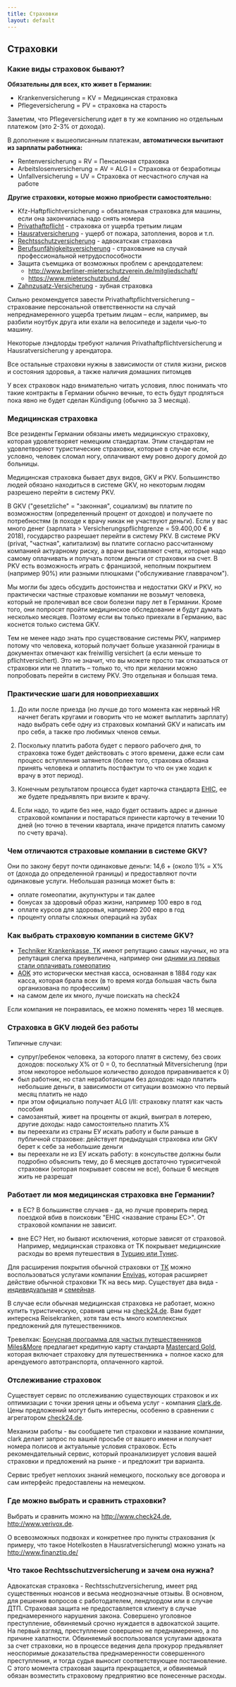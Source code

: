 ```yaml
---
title: Страховки
layout: default
---
```


## Страховки

### Какие виды страховок бывают?

**Обязательны для всех, кто живет в Германии:**
- Krankenversicherung = KV = Медицинская страховка
- Pflegeversicherung = PV = страховка на старость 

Заметим, что Pflegeversicherung идет в ту же компанию но отдельным платежом (это 2-3% от дохода). 

В дополнение к вышеописанным платежам, **автоматически вычитают из зарплаты работника:**
- Rentenversicherung = RV = Пенсионная страховка
- Arbeitslosenversicherung = AV = ALG I = Страховка от безработицы
- Unfallversicherung = UV = Страховка от несчастного случая на работе

**Другие страховки, которые можно приобрести самостоятельно:**
- Kfz-Haftpflichtversicherung = обязательная страховка для машины, если она закончилась надо снять номера
- [Privathaftpflicht](https://www.check24.de/privathaftpflicht/) - страховка от ущерба третьим лицам 
- [Hausratversicherung](https://www.check24.de/hausratversicherung/) - ущерб от пожара, затопления, воров и т.п.
- [Rechtsschutzversicherung](https://www.check24.de/rechtsschutzversicherung/) - адвокатская страховка
- [Berufsunfähigkeitsversicherung](https://www.check24.de/berufsunfaehigkeitsversicherung/) - страхование на случай профессиональной нетрудоспособности
- Защита съемщика от возможных проблем с арендодателем:
  - http://www.berliner-mieterschutzverein.de/mitgliedschaft/
  - https://www.mieterschutzbund.de/
- [Zahnzusatz-Versicherung](https://www.check24.de/zahnzusatzversicherung/) - зубная страховка

Сильно рекомендуется завести Privathaftpflichtversicherung – страхование персональной ответственности на случай непреднамеренного ущерба третьим лицам – если, например, вы разбили ноутбук друга или ехали на велосипеде и задели чью-то машину.

Некоторые лэндлорды требуют наличия Privathaftpflichtversicherung и Hausratversicherung у арендатора.

Все остальные страховки нужны в зависимости от стиля жизни, рисков и состояния здоровья, а также наличия домашних питомцев

У всех страховок надо внимательно читать условия, плюс понимать что такие контракты в Германии обычно вечные, то есть будут продляться пока явно не будет сделан Kündigung (обычно за 3 месяца). 


### Медицинская страховка

Все резиденты Германии обязаны иметь медицинскую страховку, которая удовлетворяет немецким стандартам. Этим стандартам не удовлетворяют туристические страховки, которые в случае если, условно, человек сломал ногу, оплачивают ему ровно дорогу домой до больницы.

Медицинская страховка бывает двух видов, GKV и PKV. Большинство людей обязано находиться в системе GKV, но некоторым людям разрешено перейти в систему PKV. 

В GKV ("gesetzliche" = "законная", социализм) вы платите по возможностям (определенный процент от доходов) и получаете по потребностям (в походе к врачу никак не участвуют деньги). Если у вас много денег (зарплата > Versicherungspflichtgrenze = 59.400,00 € в 2018), государство разрешает перейти в систему PKV. В системе PKV (privat, "частная", капитализм) вы платите согласно рассчитанному компанией актуарному риску, а врачи выставляют счета, которые надо самому оплачивать и получать потом деньги от страховки на счет. В PKV есть возможность играть с франшизой, неполным покрытием (например 90%) или разными плюшками ("обслуживание главврачом").

Мы могли бы здесь обсудить достоинства и недостатки GKV и PKV, но практически частные страховые компании не возьмут человека, который не пролечивал все свои болезни пару лет в Германии. Кроме того, они попросят пройти медицинское обследование и будут думать несколько месяцев. Поэтому если вы только приехали в Германию, вас коснется только система GKV. 

Тем не менее надо знать про существование системы PKV, например потому что человека, который получает больше указанной границы в документах отмечают как freiwillig versichert (а если меньше то pflichtversichert). Это не значит, что вы можете просто так отказаться от страховки или не платить – только то, что при желании можно попробовать перейти в систему PKV. Это отдельная и большая тема.

### Практические шаги для новоприехавших

1. До или после приезда (но лучше до того момента как нервный HR начнет бегать кругами и говорить что не может выплатить зарплату) надо выбрать себе одну из страховых компаний GKV и написать им про себя, а также про любимых членов семьи.

2. Поскольку платить работа будет с первого рабочего дня, то страховка тоже будет действовать с этого времени, даже если сам процесс вступления затянется (более того, страховка обязана принять человека и оплатить постфактум то что он уже ходил к врачу в этот период).

3. Конечным результатом процесса будет карточка стандарта [EHIC](https://en.wikipedia.org/wiki/European_Health_Insurance_Card), ее же будете предъявлять при визите к врачу. 

4. Если надо, то идите без нее, надо будет оставить адрес и данные страховой компании и постараться принести карточку в течении 10 дней (но точно в течении квартала, иначе придется платить самому по счету врача).


### Чем отличаются страховые компании в системе GKV?

Они по закону берут почти одинаковые деньги:  14,6 + (около 1)% = X% от (дохода до определенной границы) и предоставляют почти одинаковые услуги. Небольшая разница может быть в:

- оплате гомеопатии, акупунктуры и так далее
- бонусах за здоровый образ жизни, например 100 евро в год
- оплате курсов для здоровья, например 200 евро в год
- проценту оплаты сложных операций на зубах


### Как выбрать страховую компании в системе GKV?

- [Techniker Krankenkasse, TK](https://tk.de) имеют репутацию самых научных, но эта репутация слегка преувеличена, например они [одними из первых стали оплачивать гомеопатию](http://www.spiegel.de/wirtschaft/soziales/kosten-nutzen-rechnung-krankenkassen-kaempfen-fuer-homoeopathie-a-706336.html)
- [AOK](https://aok.de) это исторически местная касса, основанная в 1884 году как касса, которая брала всех (в то время когда большая часть была организована по профессиям) 
- на самом деле их много, лучше поискать на check24

Если компания не понравилась, ее можно поменять через 18 месяцев.

### Страховка в GKV людей без работы

Типичные случаи:

- супруг/ребенок человека, за которого платят в систему, без своих доходов: поскольку X% от 0 = 0, то бесплатный Mitversicherung (при этом некоторое небольшое количество доходов приравнивается к 0)
- был работник, но стал неработающим без доходов: надо платить небольшие деньги, в зависимости от ситуации возможно что первый месяц платить не надо
- при этом официально получает ALG I/II: страховку платят как часть пособия
- самозанятый, живет на проценты от акций, выиграл в лотерею, другие доходы: надо самостоятельно платить X%
- вы переехали из страны ЕУ искать работу и были раньше в публичной страховке: действует предыдущая страховка или GKV берет к себе за небольшие деньги
- вы переехали не из ЕУ искать работу: в консульстве должны были подробно объяснить тему, до 6 месяцев достаточно туриситчекой страховки (которая покрывает совсем не все), больше 6 месяцев жить не разрешат


### Работает ли моя медицинская страховка вне Германии?

- в ЕС?
В большинстве случаев - да, но лучше проверить перед поездкой вбив в поисковик "EHIC <название страны ЕС>". От страховой компании не зависит.

- вне ЕС? 
Нет, но бывают исключения, которые зависят от страховой. Например, медицинская страховка от TK покрывает медицинские расходы во время путешествия в [Турцию или Тунис](https://www.tk.de/tk/beratung/schutz-im-ausland/ausserhalb-euroas/348470). 

Для расширения покрытия обычной страховки от [ТК](https://tk.de) можно воспользоваться услугами компании [Envivas](https://envivas.de), которая расширяет действие обычной страховки ТК на весь мир. Существует два вида - [индивидуальная](https://www.envivas.de/en/products-and-services/supplementary-insurances/travellling-abroad/travelxn) и [семейная](https://www.envivas.de/en/products-and-services/supplementary-insurances/travellling-abroad/travelxf).

В случае если обычная медицинская страховка не работает, можно купить туристическую, сравнив цены на [check24.de](https://www.check24.de/reiseversicherung). Вам будет интересна Reisekranken, хотя там есть много комплексных предложений для путешественников.

Тревелхак: [Бонусная программа для частых путешественников Miles&More](https://www.miles-and-more.com/online/portal/mam/de/homepage) предлагает кредитную карту стандарта [Mastercard Gold](https://www.miles-and-more-kreditkarte.com/kreditkarten/miles-and-more-credit-card-gold), которая включает страховку для путешественника + полное каско для арендуемого автотранспорта, оплаченного картой.

### Отслеживание страховок
Существует сервис по отслеживанию существующих страховок и их оптимизации с точки зрения цены и объема услуг - компания [clark.de](https://www.clark.de/de/invitation/8hvwkbv2gh). Цены предложений могут быть интересны, особенно в сравнении с агрегатором [check24.de](https://check24.de). 

Механизм работы - вы сообщаете тип страховки и название компании, clark делает запрос по вашей просьбе от вашего имени и получает номера полисов и актуальные условия страховок. Есть рекомендательный сервис, который проанализирует условия вашей страховки и предложений на рынке - и предложит три варианта.

Сервис требует неплохих знаний немецкого, поскольку все договора и сам интерфейс предоставлены на немецком.

### Где можно выбрать и сравнить страховки?
Выбрать и сравнить можно на http://www.check24.de, http://www.verivox.de.

О всевозможных подвохах и конкретнее про пункты страхования (к примеру, что такое Hotelkosten в Hausratversicherung) можно узнать на http://www.finanztip.de/

### Что такое Rechtsschutzversicherung и зачем она нужна?
Адвокатская страховка - Rechtsschutzversicherung, имеет ряд существенных нюансов и весьма неоднозначные отзывы. В основном,  для решения вопросов с работодателем, лендлордом или в случае ДТП. Страховая защита не предоставляется клиенту в случае преднамеренного нарушения закона. Совершено уголовное преступление, обвиняемый срочно нуждается в адвокатской защите. На первый взгляд, преступление совершено не преднамеренно, а по причине халатности. Обвиняемый воспользовался услугами адвоката за счет страховки, но в процессе ведения дела прокурор предъявляет неоспоримые доказательства преднамеренности совершенного преступления, и тогда судья выносит соответствующее постановление. С этого момента страховая защита прекращается, и обвиняемый обязан возместить страховому предприятию все понесенные расходы.
